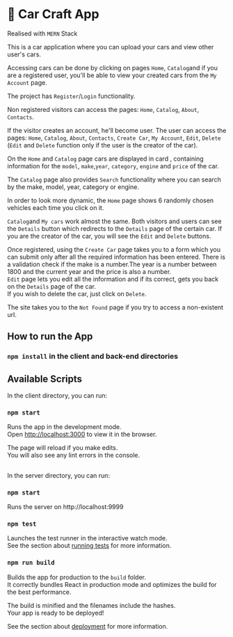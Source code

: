 # 🚗 Car Craft App 

Realised with `MERN` Stack
 
This is a car application where you can upload your cars and view other user's cars.

Accessing cars can be done by clicking on pages `Home`, `Catalog`and if you are a registered user, you'll be able to view your created cars from the `My Account` page.

The project has `Register`/`Login` functionality.<br/>

Non registered visitors can access the pages: `Home`, `Catalog`, `About`, `Contacts`.

If the visitor creates an account, he'll become user. The user can access the pages: `Home`, `Catalog`, `About`, `Contacts`, `Create Car`, `My Account`, `Edit`, `Delete` (`Edit` and `Delete` function only if the user is the creator of the car).

On the `Home` and `Catalog` page cars are displayed in card , containing information for the `model`, `make`,`year`, `category`, `engine` and `price` of the car.

The `Catalog` page also provides `Search` functionality where you can search by the make, model, year, category or engine.

In order to look more dynamic, the `Home` page shows 6 randomly chosen vehicles each time you click on it.

`Catalog`and `My cars` work almost the same.
Both visitors and users can see the `Details` button which redirects to the `Details` page of the certain car. If you are the creator of the car, you will see the `Edit` and `Delete` buttons.

Once registered, using the `Create Car` page takes you to a form which you can submit only after all the required information has been entered. There is a validation check if the make is a number.The year is a number between 1800 and the current year and the price is also a number. <br/>
`Edit` page lets you edit all the information and if its correct, gets you back on the `Details` page of the car.<br/>
If you wish to delete the car, just click on `Delete`.

The site takes you to the `Not Found` page if you try to access a non-existent url.


## How to run the App

### `npm install` in the client and back-end directories

## Available Scripts

In the client directory, you can run:

### `npm start`

Runs the app in the development mode.<br />
Open [http://localhost:3000](http://localhost:3000) to view it in the browser.


The page will reload if you make edits.<br />
You will also see any lint errors in the console.

## 

In the server directory, you can run:

### `npm start`

Runs the server on http://localhost:9999

### `npm test`

Launches the test runner in the interactive watch mode.<br />
See the section about [running tests](https://facebook.github.io/create-react-app/docs/running-tests) for more information.

### `npm run build`

Builds the app for production to the `build` folder.<br />
It correctly bundles React in production mode and optimizes the build for the best performance.

The build is minified and the filenames include the hashes.<br />
Your app is ready to be deployed!

See the section about [deployment](https://facebook.github.io/create-react-app/docs/deployment) for more information.
